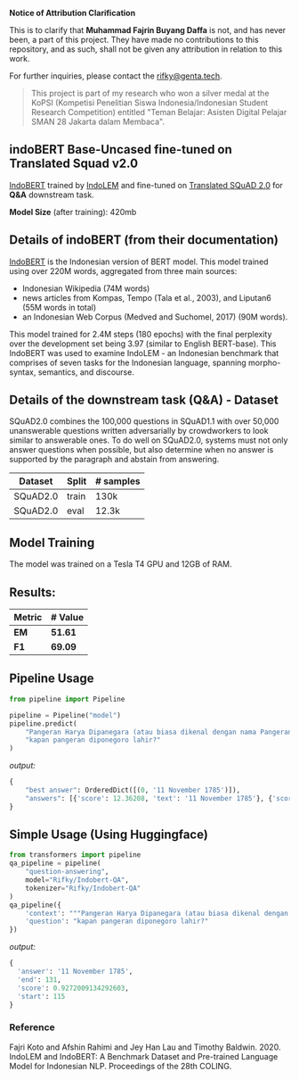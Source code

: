 **Notice of Attribution Clarification**

This is to clarify that **Muhammad Fajrin Buyang Daffa** is not, and has never been, a part of this project. They have made no contributions to this repository, and as such, shall not be given any attribution in relation to this work.

For further inquiries, please contact the rifky@genta.tech.

> This project is part of my research who won a silver medal at the KoPSI (Kompetisi Penelitian Siswa Indonesia/Indonesian Student Research Competition) entitled "Teman Belajar: Asisten Digital Pelajar SMAN 28 Jakarta dalam Membaca".
## indoBERT Base-Uncased fine-tuned on Translated Squad v2.0
[IndoBERT](https://huggingface.co/indolem/indobert-base-uncased) trained by [IndoLEM](https://indolem.github.io/) and fine-tuned on [Translated SQuAD 2.0](https://github.com/Wikidepia/indonesian_datasets/tree/master/question-answering/squad) for **Q&A** downstream task.

**Model Size** (after training): 420mb

## Details of indoBERT (from their documentation)
[IndoBERT](https://huggingface.co/indolem/indobert-base-uncased) is the Indonesian version of BERT model. This model trained using over 220M words, aggregated from three main sources:
- Indonesian Wikipedia (74M words)
- news articles from Kompas, Tempo (Tala et al., 2003), and Liputan6 (55M words in total)
- an Indonesian Web Corpus (Medved and Suchomel, 2017) (90M words).

This model trained for 2.4M steps (180 epochs) with the final perplexity over the development set being 3.97 (similar to English BERT-base).
This IndoBERT was used to examine IndoLEM - an Indonesian benchmark that comprises of seven tasks for the Indonesian language, spanning morpho-syntax, semantics, and discourse.
## Details of the downstream task (Q&A) - Dataset
SQuAD2.0 combines the 100,000 questions in SQuAD1.1 with over 50,000 unanswerable questions written adversarially by crowdworkers to look similar to answerable ones. To do well on SQuAD2.0, systems must not only answer questions when possible, but also determine when no answer is supported by the paragraph and abstain from answering.

| Dataset  | Split | # samples |
| -------- | ----- | --------- |
| SQuAD2.0 | train | 130k      |
| SQuAD2.0 | eval  | 12.3k     |
## Model Training
The model was trained on a Tesla T4 GPU and 12GB of RAM.
## Results:
| Metric | # Value   |
| ------ | --------- |
| **EM** | **51.61** |
| **F1** | **69.09** |
## Pipeline Usage
```py
from pipeline import Pipeline

pipeline = Pipeline("model")
pipeline.predict(
    "Pangeran Harya Dipanegara (atau biasa dikenal dengan nama Pangeran Diponegoro, lahir di Ngayogyakarta Hadiningrat, 11 November 1785 – meninggal di Makassar, Hindia Belanda, 8 Januari 1855 pada umur 69 tahun) adalah salah seorang pahlawan nasional Republik Indonesia, yang memimpin Perang Diponegoro atau Perang Jawa selama periode tahun 1825 hingga 1830 melawan pemerintah Hindia Belanda. Sejarah mencatat, Perang Diponegoro atau Perang Jawa dikenal sebagai perang yang menelan korban terbanyak dalam sejarah Indonesia, yakni 8.000 korban serdadu Hindia Belanda, 7.000 pribumi, dan 200 ribu orang Jawa serta kerugian materi 25 juta Gulden.",
    "kapan pangeran diponegoro lahir?"
)
```
*output:*
```py
{
    "best answer": OrderedDict([(0, '11 November 1785')]),
    "answers": [{'score': 12.36208, 'text': '11 November 1785'}, {'score': 9.136721, 'text': '11 November 1785 - meninggal di Makassar, Hindia Belanda, 8 Januari 1855'}, {'score': 8.018387, 'text': '1785'}, {'score': 6.1863337, 'text': 'Ngayogyakarta Hadiningrat, 11 November 1785'}, {'score': 6.091961, 'text': '11 November 1785 -'}, {'score': 5.8137712, 'text': '11 November 178'}, {'score': 5.579988, 'text': '11 November'}, {'score': 5.423601, 'text': '11 November 1785 - meninggal di Makassar, Hindia Belanda, 8 Januari 1855 pada umur 69 tahun'}, ...]
}
```
## Simple Usage (Using Huggingface)
```py
from transformers import pipeline
qa_pipeline = pipeline(
    "question-answering",
    model="Rifky/Indobert-QA",
    tokenizer="Rifky/Indobert-QA"
)
qa_pipeline({
    'context': """Pangeran Harya Dipanegara (atau biasa dikenal dengan nama Pangeran Diponegoro, lahir di Ngayogyakarta Hadiningrat, 11 November 1785 – meninggal di Makassar, Hindia Belanda, 8 Januari 1855 pada umur 69 tahun) adalah salah seorang pahlawan nasional Republik Indonesia, yang memimpin Perang Diponegoro atau Perang Jawa selama periode tahun 1825 hingga 1830 melawan pemerintah Hindia Belanda. Sejarah mencatat, Perang Diponegoro atau Perang Jawa dikenal sebagai perang yang menelan korban terbanyak dalam sejarah Indonesia, yakni 8.000 korban serdadu Hindia Belanda, 7.000 pribumi, dan 200 ribu orang Jawa serta kerugian materi 25 juta Gulden.""",
    'question': "kapan pangeran diponegoro lahir?"
})
```
*output:*
```py
{
  'answer': '11 November 1785',
  'end': 131,
  'score': 0.9272009134292603,
  'start': 115
}
```
### Reference
Fajri Koto and Afshin Rahimi and Jey Han Lau and Timothy Baldwin. 2020. IndoLEM and IndoBERT: A Benchmark Dataset and Pre-trained Language Model for Indonesian NLP. Proceedings of the 28th COLING.
